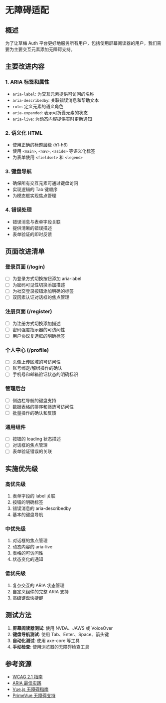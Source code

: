 # 无障碍适配

## 概述

为了让草梅 Auth 平台更好地服务所有用户，包括使用屏幕阅读器的用户，我们需要为主要交互元素添加无障碍支持。

## 主要改进内容

### 1. ARIA 标签和属性

-   `aria-label`: 为交互元素提供可访问的名称
-   `aria-describedby`: 关联错误消息和帮助文本
-   `role`: 定义元素的语义角色
-   `aria-expanded`: 表示可折叠元素的状态
-   `aria-live`: 为动态内容提供实时更新通知

### 2. 语义化 HTML

-   使用正确的标题层级 (h1-h6)
-   使用 `<main>`, `<nav>`, `<aside>` 等语义化标签
-   为表单使用 `<fieldset>` 和 `<legend>`

### 3. 键盘导航

-   确保所有交互元素可通过键盘访问
-   实现逻辑的 Tab 键顺序
-   为模态框实现焦点管理

### 4. 错误处理

-   错误消息与表单字段关联
-   提供清晰的错误描述
-   表单验证的即时反馈

## 页面改进清单

### 登录页面 (/login)

-   [ ] 为登录方式切换按钮添加 aria-label
-   [ ] 为密码可见性切换添加描述
-   [ ] 为社交登录按钮添加明确的标签
-   [ ] 双因素认证对话框的焦点管理

### 注册页面 (/register)

-   [ ] 为注册方式切换添加描述
-   [ ] 密码强度指示器的可访问性
-   [ ] 用户协议复选框的明确标签

### 个人中心 (/profile)

-   [ ] 头像上传区域的可访问性
-   [ ] 账号绑定/解绑操作的确认
-   [ ] 手机号和邮箱验证状态的明确标识

### 管理后台

-   [ ] 侧边栏导航的键盘支持
-   [ ] 数据表格的排序和筛选可访问性
-   [ ] 批量操作的确认和反馈

### 通用组件

-   [ ] 按钮的 loading 状态描述
-   [ ] 对话框的焦点管理
-   [ ] 表单验证错误的关联

## 实施优先级

### 高优先级

1. 表单字段的 label 关联
2. 按钮的明确标签
3. 错误消息的 aria-describedby
4. 基本的键盘导航

### 中优先级

1. 对话框的焦点管理
2. 动态内容的 aria-live
3. 表格的可访问性
4. 状态变化的通知

### 低优先级

1. 复杂交互的 ARIA 状态管理
2. 自定义组件的完整 ARIA 支持
3. 高级键盘快捷键

## 测试方法

1. **屏幕阅读器测试**: 使用 NVDA、JAWS 或 VoiceOver
2. **键盘导航测试**: 使用 Tab、Enter、Space、箭头键
3. **自动化测试**: 使用 axe-core 等工具
4. **手动检查**: 使用浏览器的无障碍检查工具

## 参考资源

-   [WCAG 2.1 指南](https://www.w3.org/WAI/WCAG21/quickref/)
-   [ARIA 最佳实践](https://www.w3.org/WAI/ARIA/apg/)
-   [Vue.js 无障碍指南](https://vuejs.org/guide/best-practices/accessibility.html)
-   [PrimeVue 无障碍支持](https://primevue.org/accessibility)
